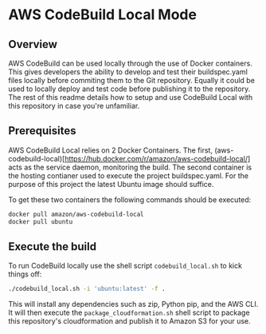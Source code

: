 # AWS CodeBuild Local Mode

## Overview

AWS CodeBuild can be used locally through the use of Docker containers.  This gives developers the ability to develop and test
their buildspec.yaml files locally before commiting them to the Git repository.  Equally it could be used to locally deploy and
test code before publishing it to the repository.  The rest of this readme details how to setup and use CodeBuild Local with
this repository in case you're unfamiliar.

## Prerequisites

AWS CodeBuild Local relies on 2 Docker Containers. The first, (aws-codebuild-local)[https://hub.docker.com/r/amazon/aws-codebuild-local/]
acts as the service daemon, monitoring the build.  The second container is the hosting contianer used to execute the project
buildspec.yaml.  For the purpose of this project the latest Ubuntu image should suffice.

To get these two containers the following commands should be executed:

```bash
docker pull amazon/aws-codebuild-local
docker pull ubuntu
```

## Execute the build

To run CodeBuild locally use the shell script `codebuild_local.sh` to kick things off:

```bash
./codebuild_local.sh -i 'ubuntu:latest' -f .
```

This will install any dependencies such as zip, Python pip, and the AWS CLI.  It will then execute the `package_cloudformation.sh`
shell script to package this repository's cloudformation and publish it to Amazon S3 for your use.
